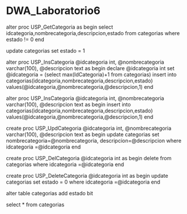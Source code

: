 # DWA_Laboratorio6
alter proc USP_GetCategoria
as
begin
select idcategoria,nombrecategoria,descripcion,estado
from categorias
where estado != 0
end

update categorias set estado = 1

alter proc USP_InsCategoria
@idcategoria int,
@nombrecategoria varchar(100),
@descripcion text
as
begin
declare @idcategoria int
set @idcategoria = (select max(IdCategoria)+1 from categorias)
insert into categorias(idcategoria,nombrecategoria,descripcion,estado)
values(@idcategoria,@nombrecategoria,@descripcion,1)
end

alter proc USP_InsCategoria
@idcategoria int,
@nombrecategoria varchar(100),
@descripcion text
as
begin
insert into categorias(idcategoria,nombrecategoria,descripcion,estado)
values(@idcategoria,@nombrecategoria,@descripcion,1)
end



create proc USP_UpdCategoria
@idcategoria int,
@nombrecategoria varchar(100),
@descripcion text
as
begin
update categorias set nombrecategoria=@nombrecategoria, descripcion=@descripcion
where idcategoria =@idcategoria 
end

create proc USP_DelCategoria
@idcategoria int
as
begin
delete from categorias
where idcategoria =@idcategoria 
end

create proc USP_DeleteCategoria
@idcategoria int
as
begin
update categorias set estado = 0
where idcategoria =@idcategoria 
end



alter table categorias
add estado bit 

select * from categorias
